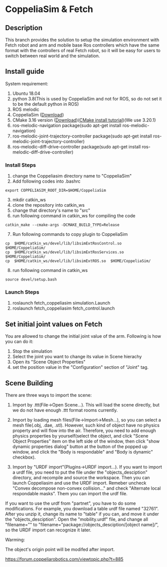 # CoppeliaSim & Fetch

## Description

This branch provides the solution to setup the simulation environment with Fetch robot and arm and mobile base Ros controllers which have the same 
format with the controllers of real Fetch robot, so it will be easy for users to switch between real world and the simulation. 
## Install guide

System requirement:

1. Ubuntu 18.04
2. python 3.8(This is used by CoppeliaSim and not for ROS, so do not set it to be the default python in ROS)
3. ROS melodic
4. CoppeliaSim ([Download](https://coppeliarobotics.com/downloads))
5. CMake 3.16 version ([Download](https://cmake.org/download/))([CMake install tutorial](https://cmake.org/install/))(We use 3.20.1)
6. ros-melodic-navigation package(sudo apt-get install ros-melodic-navigation)
7. ros-melodic-joint-trajectory-controller package(sudo apt-get install ros-melodic-joint-trajectory-controller)
8. ros-melodic-diff-drive-controller package(sudo apt-get install ros-melodic-diff-drive-controller)

### Install Steps

1. change the Coppeliasim directory name to "CoppeliaSim"
2. Add following codes into .bashrc
```
export COPPELIASIM_ROOT_DIR=$HOME/CoppeliaSim
```
3. mkdir catkin_ws
4. clone the repository into catkin_ws
5. change that directory's name to "src"
6. run following command in catkin_ws for compiling the code
```
catkin_make --cmake-args -DCMAKE_BUILD_TYPE=Release
```
7. Run following commands to copy plugin to CoppeliaSim
```
cp  $HOME/catkin_ws/devel/lib/libsimExtRosControl.so  $HOME/CoppeliaSim/
cp  $HOME/catkin_ws/devel/lib/libsimExtRosServices.so  $HOME/CoppeliaSim/
cp  $HOME/catkin_ws/devel/lib/libsimExtROS.so  $HOME/CoppeliaSim/
```
8. run following command in catkin_ws
```
source devel/setup.bash
```

### Launch Steps
1. roslaunch fetch_coppeliasim simulation.Launch
2. roslaunch fetch_coppeliasim fetch_control.launch
## Set initial joint values on Fetch
You are allowed to change the initial joint value of the arm. Following is how you can do it:
1. Stop the simulation
2. Select the joint you want to change its value in Scene hierachy
3. Open its "Scene Object Properties"
4. set the position value in the "Configuration" section of "Joint" tag.
## Scene Building
There are three ways to import the scene:
1. Import by .ttt(File->Open Scene...). This will load the scene directly, but we do not have enough .ttt format rooms currently.
2. Import by loading mesh files(File->Import->Mesh...), so you can select a mesh file(.obj, .dae, .stl). However, such kind of object have no physics property and will flow into the air. Therefore, 
you need to add enough physics properties by yourself(select the object, and click "Scene Object Properties" item on the left side of the window, then click "show dynamic properties dialog" button at
the button of the popped up window, and click the "Body is respondable" and "Body is dynamic" checkbox).

3. Import by "URDF import"(Plugins->URDF import...). If you want to import a urdf file, you need to put the file under the "objects_desciption" directory, and recompile and source the workspace.
Then you can launch Coppeliasim and use the URDF import. Remeber uncheck "Convex decompose non-convex collision..." and check "Alternate local respondable masks". Them you can import the urdf file. 

If you want to use the urdf from "partnet", you have to do some modifications. For example, you download a table urdf file named "32761". After you unzip it, change its name
to "table" if you can, and move it under the "objects_desciption". Open the "mobility.urdf" file, and change all "filename="" to "filename="package://objects_desciption/[object name]/", so
the URDF import can recognize it later.

Warming:

The object's origin point will be modifed after import.

https://forum.coppeliarobotics.com/viewtopic.php?t=885
